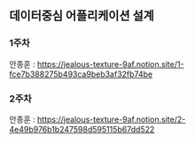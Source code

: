 ## 데이터중심 어플리케이션 설계

### 1주차
안종훈 : https://jealous-texture-9af.notion.site/1-fce7b388275b493ca9beb3af32fb74be

### 2주차
안종훈 :  https://jealous-texture-9af.notion.site/2-4e49b976b1b247598d595115b67dd522

